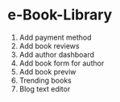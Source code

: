 # e-Book-Library
1. Add payment method
2. Add book reviews
3. Add author dashboard
4. Add book form for author
5. Add book previw
6. Trending books
7. Blog text editor
